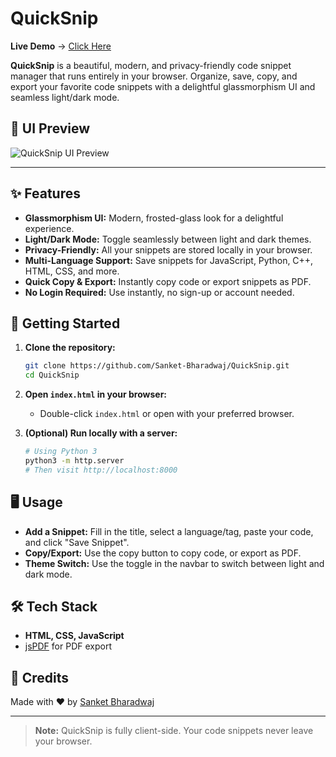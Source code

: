 # QuickSnip

**Live Demo** → [Click Here](https://quicksnip-gamma.vercel.app/)

**QuickSnip** is a beautiful, modern, and privacy-friendly code snippet manager that runs entirely in your browser. Organize, save, copy, and export your favorite code snippets with a delightful glassmorphism UI and seamless light/dark mode.

## 📸 UI Preview

![QuickSnip UI Preview](https://github.com/user-attachments/assets/b6498f31-12aa-4e9e-8ff7-0a90f4e091a8)

---

## ✨ Features

- **Glassmorphism UI:** Modern, frosted-glass look for a delightful experience.
- **Light/Dark Mode:** Toggle seamlessly between light and dark themes.
- **Privacy-Friendly:** All your snippets are stored locally in your browser.
- **Multi-Language Support:** Save snippets for JavaScript, Python, C++, HTML, CSS, and more.
- **Quick Copy & Export:** Instantly copy code or export snippets as PDF.
- **No Login Required:** Use instantly, no sign-up or account needed.

## 🚀 Getting Started

1. **Clone the repository:**
   ```bash
   git clone https://github.com/Sanket-Bharadwaj/QuickSnip.git
   cd QuickSnip
   ```

2. **Open `index.html` in your browser:**
   - Double-click `index.html` or open with your preferred browser.

3. **(Optional) Run locally with a server:**
   ```bash
   # Using Python 3
   python3 -m http.server
   # Then visit http://localhost:8000
   ```

## 🖥️ Usage

- **Add a Snippet:** Fill in the title, select a language/tag, paste your code, and click "Save Snippet".
- **Copy/Export:** Use the copy button to copy code, or export as PDF.
- **Theme Switch:** Use the toggle in the navbar to switch between light and dark mode.

## 🛠️ Tech Stack

- **HTML, CSS, JavaScript**
- [jsPDF](https://github.com/parallax/jsPDF) for PDF export

## 🙏 Credits

Made with ❤️ by [Sanket Bharadwaj](https://github.com/Sanket-Bharadwaj)

---

> **Note:** QuickSnip is fully client-side. Your code snippets never leave your browser.
